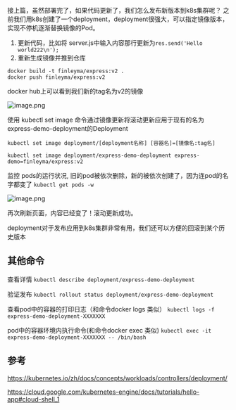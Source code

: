 接上篇，虽然部署完了，如果代码更新了，我们怎么发布新版本到k8s集群呢？
之前我们用k8s创建了一个deployment，deployment很强大，可以指定镜像版本，实现不停机逐渐替换镜像的Pod。

1. 更新代码，比如将 server.js中输入内容那行更新为`res.send('Hello world222\n');`
2. 重新生成镜像并推到仓库

```
docker build -t finleyma/express:v2 .
docker push finleyma/express:v2
```

docker hub上可以看到我们新的tag名为v2的镜像

![image.png](https://p3-juejin.byteimg.com/tos-cn-i-k3u1fbpfcp/493c7e3ed0514f0783f02fd87097f836~tplv-k3u1fbpfcp-watermark.image)

使用 kubectl set image 命令通过镜像更新将滚动更新应用于现有的名为 express-demo-deployment的Deployment

`kubectl set image deployment/[deployment名称] [容器名]=[镜像名:tag名]`

`kubectl set image deployment/express-demo-deployment express-demo=finleyma/express:v2`

监控 pods的运行状况, 旧的pod被依次删除，新的被依次创建了，因为连pod的名字都变了
`kubectl get pods -w`

![image.png](https://p6-juejin.byteimg.com/tos-cn-i-k3u1fbpfcp/b5ee669d40fb43fdb6f426c22fc7fa0f~tplv-k3u1fbpfcp-watermark.image)

再次刷新页面，内容已经变了！滚动更新成功。

deployment对于发布应用到k8s集群非常有用，我们还可以方便的回滚到某个历史版本

## 其他命令

查看详情
`kubectl describe deployment/express-demo-deployment`

验证发布
`kubectl rollout status deployment/express-demo-deployment`

查看pod中的容器的打印日志（和命令docker logs 类似）
`kubectl logs -f express-demo-deployment-XXXXXXX`

pod中的容器环境内执行命令(和命令docker exec 类似)
`kubectl exec -it express-demo-deployment-XXXXXXX -- /bin/bash`

## 参考

https://kubernetes.io/zh/docs/concepts/workloads/controllers/deployment/

https://cloud.google.com/kubernetes-engine/docs/tutorials/hello-app#cloud-shell_1
